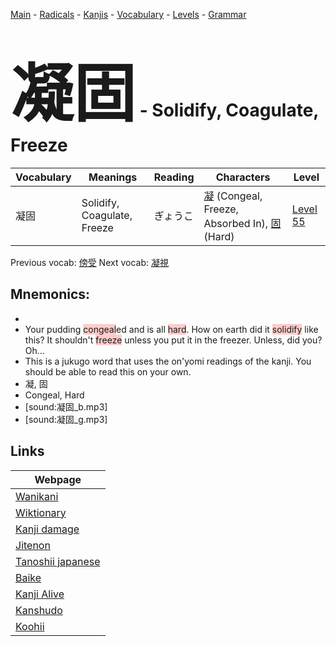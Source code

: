 <style> bigfont {font-size: 100px}</style>
[Main](../README.md) -
[Radicals](../radicals.md) -
[Kanjis](../kanjis.md) -
[Vocabulary](../vocabulary.md) -
[Levels](../levels.md) -
[Grammar](../grammar.md)
# <bigfont> 凝固</bigfont> - Solidify, Coagulate, Freeze 

| Vocabulary | Meanings | Reading | Characters | Level |
| --- | --- | --- | --- | --- |
| 凝固 | Solidify, Coagulate, Freeze | ぎょうこ |  [凝](../kanjis/凝.md) (Congeal, Freeze, Absorbed In), [固](../kanjis/固.md) (Hard) | [Level 55](../levels/wk_level55.md) |

Previous vocab: [傍受](傍受.md) Next vocab: [凝視](凝視.md) 

## Mnemonics:

* 
* Your pudding <span style="background-color:#ffcccb"> congeal</span>ed and is all <span style="background-color:#ffcccb"> hard</span>. How on earth did it <span style="background-color:#ffcccb"> solidify</span> like this? It shouldn't <span style="background-color:#ffcccb"> freeze</span> unless you put it in the freezer. Unless, did you? Oh... 
* This is a jukugo word that uses the on'yomi readings of the kanji. You should be able to read this on your own.
* 凝, 固
* Congeal, Hard
* [sound:凝固_b.mp3]
* [sound:凝固_g.mp3]


## Links 

| Webpage |
| --- |
| [Wanikani          ](https://www.wanikani.com/kanji/凝固) |
| [Wiktionary        ](https://en.wiktionary.org/wiki/凝固) |
| [Kanji damage      ](http://www.kanjidamage.com/kanji/search?utf8=✓&q=凝固) |
| [Jitenon           ](https://jitenon.com/kanji/凝固) |
| [Tanoshii japanese ](https://www.tanoshiijapanese.com/dictionary/kanji.cfm?k=凝固) |
| [Baike             ](https://baike.baidu.com/item/凝固) |
| [Kanji Alive       ](https://app.kanjialive.com/凝固) |
| [Kanshudo          ](https://www.kanshudo.com/searchmn?q=凝固) |
| [Koohii            ](https://kanji.koohii.com/study/kanji/凝固) |
